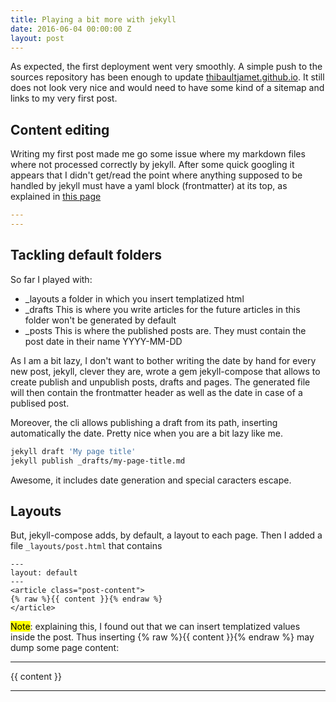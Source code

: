 ```yaml
---
title: Playing a bit more with jekyll
date: 2016-06-04 00:00:00 Z
layout: post
---
```


As expected, the first deployment went very smoothly. A simple push to the sources
repository has been enough to update [thibaultjamet.github.io](https://thibaultjamet.github.io).
It still does not look very nice and would need to have some kind of a sitemap and links
to my very first post.

## Content editing

Writing my first post made me go some issue where my markdown files
where not processed correctly by jekyll. After some quick googling it
appears that I didn't get/read the point where anything supposed to be
handled by jekyll must have a yaml block (frontmatter) at its top, as
explained in [this page](https://jekyllrb.com/docs/frontmatter/)

```yaml
---
---
```

## Tackling default folders

So far I played with:

- _layouts
    a folder in which you insert templatized html
- _drafts
    This is where you write articles for the future
    articles in this folder won't be generated by default
- _posts
    This is where the published posts are. They must contain
    the post date in their name YYYY-MM-DD

As I am a bit lazy, I don't want to bother writing the date by
hand for every new post, jekyll, clever they are, wrote a gem
jekyll-compose that allows to create publish and unpublish
posts, drafts and pages. The generated file will then contain
the frontmatter header as well as the date in case of a publised
post.

Moreover, the cli allows publishing a draft from its path,
inserting automatically the date. Pretty nice when you are a
bit lazy like me.

```sh
jekyll draft 'My page title'
jekyll publish _drafts/my-page-title.md
```

Awesome, it includes date generation and special caracters
escape.

## Layouts

But, jekyll-compose adds, by default, a layout to each page.
Then I added a file `_layouts/post.html` that contains 

```
---
layout: default
---
<article class="post-content">
{% raw %}{{ content }}{% endraw %}
</article>
```


<mark>Note</mark>: explaining this, I found out that we can insert templatized
values inside the post. Thus inserting {% raw %}{{ content }}{% endraw %}
may dump some page content:

---

{{ content }}

---
